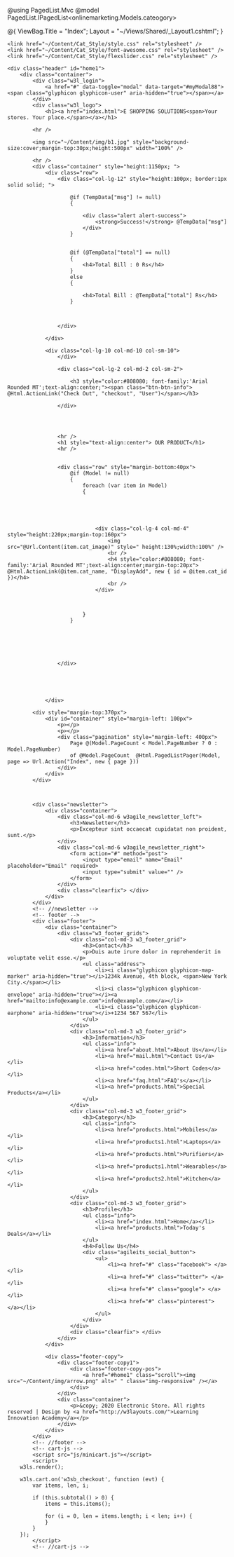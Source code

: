 @using PagedList.Mvc
@model  PagedList.IPagedList<onlinemarketing.Models.cateogory>

@{
    ViewBag.Title = "Index";
    Layout = "~/Views/Shared/_Layout1.cshtml";
}

<!DOCTYPE html>

<html>
<head>
    <meta name="viewport" content="width=device-width" />
    <title>View  Category</title>
    <link href="~/Content/paginition.css" rel="stylesheet" />

    <link href="~/Content/Cat_Style/style.css" rel="stylesheet" />
    <link href="~/Content/Cat_Style/font-awesome.css" rel="stylesheet" />
    <link href="~/Content/Cat_Style/flexslider.css" rel="stylesheet" />

</head>


<body>

    <div class="header" id="home1">
        <div class="container">
            <div class="w3l_login">
                <a href="#" data-toggle="modal" data-target="#myModal88"><span class="glyphicon glyphicon-user" aria-hidden="true"></span></a>
            </div>
            <div class="w3l_logo">
                <h1><a href="index.html">E SHOPPING SOLUTIONS<span>Your stores. Your place.</span></a></h1>
  </div>

            <hr />

            <img src="~/Content/img/b1.jpg" style="background-size:cover;margin-top:30px;height:500px" width="100%" />

            <hr />
            <div class="container" style="height:1150px; ">
                <div class="row">
                    <div class="col-lg-12" style="height:100px; border:1px solid solid; ">

                        @if (TempData["msg"] != null)
                        {

                            <div class="alert alert-success">
                                <strong>Success!</strong> @TempData["msg"]
                            </div>
                        }


                        @if (@TempData["total"] == null)
                        {
                            <h4>Total Bill : 0 Rs</h4>
                        }
                        else
                        {

                            <h4>Total Bill : @TempData["total"] Rs</h4>
                        }



                    </div>

                </div>

                <div class="col-lg-10 col-md-10 col-sm-10">
                    </div>

                    <div class="col-lg-2 col-md-2 col-sm-2">

                        <h3 style="color:#808080; font-family:'Arial Rounded MT';text-align:center;"><span class="btn-btn-info"> @Html.ActionLink("Check Out", "checkout", "User")</span></h3>

                    </div>




                    <hr />
                    <h1 style="text-align:center"> OUR PRODUCT</h1>
                    <hr />


                    <div class="row" style="margin-bottom:40px">
                        @if (Model != null)
                        {
                            foreach (var item in Model)
                            {





                                <div class="col-lg-4 col-md-4" style="height:220px;margin-top:160px">
                                    <img src="@Url.Content(item.cat_image)" style=" height:130%;width:100%" />
                                    <br />
                                    <h4 style="color:#808080; font-family:'Arial Rounded MT';text-align:center;margin-top:20px"> @Html.ActionLink(@item.cat_name, "DisplayAdd", new { id = @item.cat_id })</h4>
                                    <br />
                                </div>



                            }
                        }






                    </div>





                </div>

            <div style="margin-top:370px">
                <div id="container" style="margin-left: 100px">
                    <p></p>
                    <p></p>
                    <div class="pagination" style="margin-left: 400px">
                        Page @(Model.PageCount < Model.PageNumber ? 0 : Model.PageNumber)
                        of @Model.PageCount  @Html.PagedListPager(Model, page => Url.Action("Index", new { page }))
                    </div>
                </div>
            </div>



            <div class="newsletter">
                <div class="container">
                    <div class="col-md-6 w3agile_newsletter_left">
                        <h3>Newsletter</h3>
                        <p>Excepteur sint occaecat cupidatat non proident, sunt.</p>
                    </div>
                    <div class="col-md-6 w3agile_newsletter_right">
                        <form action="#" method="post">
                            <input type="email" name="Email" placeholder="Email" required>
                            <input type="submit" value="" />
                        </form>
                    </div>
                    <div class="clearfix"> </div>
                </div>
            </div>
            <!-- //newsletter -->
            <!-- footer -->
            <div class="footer">
                <div class="container">
                    <div class="w3_footer_grids">
                        <div class="col-md-3 w3_footer_grid">
                            <h3>Contact</h3>
                            <p>Duis aute irure dolor in reprehenderit in voluptate velit esse.</p>
                            <ul class="address">
                                <li><i class="glyphicon glyphicon-map-marker" aria-hidden="true"></i>1234k Avenue, 4th block, <span>New York City.</span></li>
                                <li><i class="glyphicon glyphicon-envelope" aria-hidden="true"></i><a href="mailto:info@example.com">info@example.com</a></li>
                                <li><i class="glyphicon glyphicon-earphone" aria-hidden="true"></i>+1234 567 567</li>
                            </ul>
                        </div>
                        <div class="col-md-3 w3_footer_grid">
                            <h3>Information</h3>
                            <ul class="info">
                                <li><a href="about.html">About Us</a></li>
                                <li><a href="mail.html">Contact Us</a></li>
                                <li><a href="codes.html">Short Codes</a></li>
                                <li><a href="faq.html">FAQ's</a></li>
                                <li><a href="products.html">Special Products</a></li>
                            </ul>
                        </div>
                        <div class="col-md-3 w3_footer_grid">
                            <h3>Category</h3>
                            <ul class="info">
                                <li><a href="products.html">Mobiles</a></li>
                                <li><a href="products1.html">Laptops</a></li>
                                <li><a href="products.html">Purifiers</a></li>
                                <li><a href="products1.html">Wearables</a></li>
                                <li><a href="products2.html">Kitchen</a></li>
                            </ul>
                        </div>
                        <div class="col-md-3 w3_footer_grid">
                            <h3>Profile</h3>
                            <ul class="info">
                                <li><a href="index.html">Home</a></li>
                                <li><a href="products.html">Today's Deals</a></li>
                            </ul>
                            <h4>Follow Us</h4>
                            <div class="agileits_social_button">
                                <ul>
                                    <li><a href="#" class="facebook"> </a></li>
                                    <li><a href="#" class="twitter"> </a></li>
                                    <li><a href="#" class="google"> </a></li>
                                    <li><a href="#" class="pinterest"> </a></li>
                                </ul>
                            </div>
                        </div>
                        <div class="clearfix"> </div>
                    </div>
                </div>

                <div class="footer-copy">
                    <div class="footer-copy1">
                        <div class="footer-copy-pos">
                            <a href="#home1" class="scroll"><img src="~/Content/img/arrow.png" alt=" " class="img-responsive" /></a>
                        </div>
                    </div>
                    <div class="container">
                        <p>&copy; 2020 Electronic Store. All rights reserved | Design by <a href="http://w3layouts.com/">Learning Innovation Academy</a></p>
                    </div>
                </div>
            </div>
            <!-- //footer -->
            <!-- cart-js -->
            <script src="js/minicart.js"></script>
            <script>
        w3ls.render();

        w3ls.cart.on('w3sb_checkout', function (evt) {
        	var items, len, i;

        	if (this.subtotal() > 0) {
        		items = this.items();

        		for (i = 0, len = items.length; i < len; i++) {
        		}
        	}
        });
            </script>
            <!-- //cart-js -->
</body>
</html>
